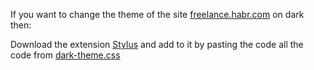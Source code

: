 If you want to change the theme of the site <a href="freelance.habr.com" target="_blank">freelance.habr.com</a> on dark then:

Download the extension <a href="https://chrome.google.com/webstore/detail/stylus/clngdbkpkpeebahjckkjfobafhncgmne?hl=ru" target="_blank">Stylus</a> and add to it by pasting the code all the code from <a href="https://github.com/ilovehatemyself/habrfreelance-darktheme/blob/main/dark-theme.css" target="_blank">dark-theme.css</a>

